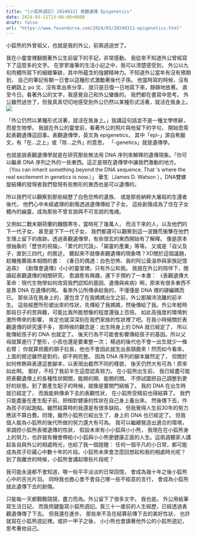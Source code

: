 ```yaml
---
title: "[小狐熊週記] 20240311 表觀遺傳 Epigenetics"
date: 2024-03-11T23:06:00+0800
draft: false
url: "https://www.foxandursa.com/2024/03/20240311-epigenetics.html"
---
```


小狐熊的外曾祖父，也就是我的外公，前兩週過世了。

我在小靈堂裡翻閱著外公生前留下的手記，非常感動。
我從來不知道外公曾經寫下了這麼多的文字。
在寥寥幾筆的生活小記之中，我可以清楚感受到，
外公以九旬肉體所寫下的細緻筆跡，其中所蘊含的強健精神力。不知道外公當年有沒有預期到，
自己的筆記有朝一日會以這種形式激勵著後代子孫。
他當時寫的時候，沒有在網路上 po 文、沒有拿出來分享，
就只是日復一日地寫下來，靜靜地放著。
直至今日。看著外公的文字，我感覺自己和外公蠻像的。
我們都在書寫中思考。
外公雖然過世了，但我真真切切地感受到外公仍然以某種形式活著，就活在我身上。![]($https://blogger.googleusercontent.com/img/a/AVvXsEjtmwAJqHfPSTOvIpMotOhSlu1UVFFwQGYdagDjq0nZ86yRdfOcX6LntWrdLKQmbkwc5SwmfklFRajM2KFbMTEl_4XtImmGSMXkXBKurGtYVgF2EQhwzc-WMttwxYBumZrFF7yDcSoRw2UnfvyDhq8rp3X_PcuZzsnua1Ro4KVNoij4RbPCCvE75uP1kUY)



「外公仍然以某種形式活著，就活在我身上。」我講這句話並不是一種文學修辭，而是生物學。
我就在外公的靈堂前，看著外公的照片與他留下的字句，
開始思索起表觀遺傳這回事。表觀遺傳學，英文為 epigenetics，
其中「epi-」源自希臘文，有「在…之上」或「除…之外」的意思，
「-genetics」就是遺傳學。

也就是說表觀遺傳學就是在研究那些無法用 DNA 序列來解釋的遺傳現象。「你可以繼承 DNA 序列之外的一些東西。這正是現在遺傳學中讓我們激動的地方。
（You can inherit something beyond the DNA sequence. That ‘s where the real excitement in genetics is now.）」
華生（James D. Watson ），DNA雙螺旋結構的發現者我們發現有些無形的東西也是可以遺傳的。

所以我們可以觀察到那些經歷了白色恐怖的遺族、
或是那些納粹大屠殺的生還者後代，
他們心中未經處理的創傷透過遺傳傳給了子女。
這些創傷成為了住在子女體內的幽靈，成為那些不曾言說與不可言說的鬼魂。

又例如二戰末期荷蘭的饑餓寒冬，當時死了幾萬人，
而活下來的人，以及他們的下一代子女，
甚至是下下一代子女，
我們都還可以觀察到這一波饑荒衝擊在他們生理上留下的痕跡。透過表觀遺傳學，有些很玄的東西開始有了解釋。
像是原本很抽象的「歷世的祝福」、「累代的咒詛」、「屬靈的產業」等等。
又或是「自父及子，直到三四代」的敘述，
聽起來不就像表觀遺傳的現象嗎？XD關於這個議題，趁機推薦兩本相關的書：
《春日的偶遇：白色恐怖、我的阿公黃溫恭與家族記憶追尋》
《創傷會遺傳》小小的靈堂裡，只有外公和我。
我就在外公的陪伴下，閱讀起表觀遺傳的相關研究，
愈讀愈有興趣，還下手預約了一本書：
《表觀遺傳大革命：現代生物學如何改寫我們認知的基因、遺傳與疾病》啊，原來有很多東西不是靠 DNA 在遺傳的啊。
看來外公所傳承給我的，不僅僅是 DNA 裡的硬編碼而已。
那些活在我身上的，還包含了在我媽媽出生之前，外公那顛沛流離的前半生。
這些經歷所形塑出來的性狀，先傳給了我媽媽，然後傳給了我。外公年輕時那段日子的苦與難，可能比我所能想像的程度還強上百倍。
如此高強度的環境刺激所帶來的影響，
肯定也就深深刻在我們家族的性狀裡了吧。在我小時候關於表觀遺傳的研究還不多，
那時候的觀念是：出生時身上的 DNA 就已經定了，
所以能傳給孩子的 DNA 也就定了。
後天行為不可能會影響傳給孩子的基因。所以父母就算進行了整形，小孩也還是要重整一次；
楊過的後代也不會一出生就少一條右臂；
你就算把鹿的頸子拉長，他也不會因此就生出長頸鹿來！然而如今看來，上面的敘述雖然是對的，卻不夠完整。
因為 DNA 序列的腳本雖然定了，
但關於如何修飾與表達這套腳本，以表現出截然不同的樣貌，
後天仍然大有可為！原來如此啊。
那好，不枉了我前半生這麼認真努力。
在小狐熊出生前，
我已經盡可能把表觀遺傳上的各種性狀開關，能開的開、能關的關。
不停試圖把自己調整到更好的狀態。到了要產生配子的時候，就像是要關門結帳了。
我的 DNA 在出生時就已經定了，
而我能夠傳承下去的表觀性狀，
在小狐熊受精前也得結算了。
我們只能盡量在產生配子前，把相對健康的性狀在自己身上養出來。
然後傳下去，作為孩子的起跑點。雖然結算時的我還是有很多缺陷，
但我覺得人生前30年的努力應該不算白費。同理，雖然小狐熊已經出生了、身上的 DNA 也已經定了。
但我個人能為小狐熊的後代所做的努力還大有可為。
我可以繼續營造出適合的環境，來調控小狐熊表徵遺傳的性狀，
假設未來有小小狐與小小熊，
我現在在小狐熊身上的努力，也許就有機會帶給小小狐與小小熊更健康正面的人生。這兩週聽家人講起各自與外公的相處時光，也給了我一個提醒：
任何一個平凡的小日常，都可能成為孩子珍藏心中數十年的片段。小狐熊未來會怎麼回想起和我的相處時光呢？
到了我離世的時候，小狐熊會講起哪些片段呢？

我可能永遠都不會知道，哪一些平平淡淡的日常回憶，
會成為幾十年之後小狐熊心中的吉光片羽。
同時我也擔心會不會自己哪一些不經意的言行，
會成為小狐熊就此遺傳下去的創傷。

只能每一天都戰戰競競，盡力而為。外公留下了很多文字。
我也是。
外公用紙筆寫生活日記，
而我用鍵盤寫小狐熊週記。我三十一歲前的人生經歷，已經透過表觀遺傳傳了下去。
但我還在進步。
那些來不及在結算前傳下去的美好性狀，
也許就寫在小狐熊週記裡。或許一甲子之後，
小小熊也會讀著他外公的小狐熊週記，
思考著他自己。
